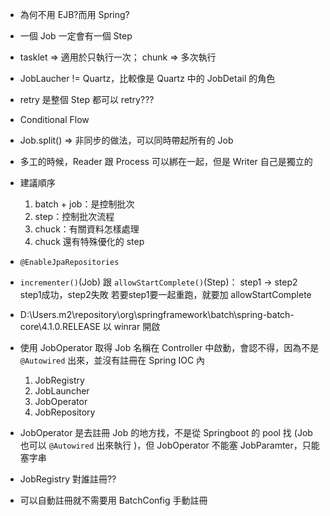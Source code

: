 * 為何不用 EJB?而用 Spring? 

* 一個 Job 一定會有一個 Step

* tasklet &rArr; 適用於只執行一次； chunk &rArr; 多次執行

* JobLaucher != Quartz，比較像是 Quartz 中的 JobDetail 的角色

* retry 是整個 Step 都可以 retry???

* Conditional Flow

* Job.split() &rArr; 非同步的做法，可以同時帶起所有的 Job

* 多工的時候，Reader 跟 Process 可以綁在一起，但是 Writer 自己是獨立的

* 建議順序
  1. batch + job：是控制批次
  2. step：控制批次流程
  3. chuck：有關資料怎樣處理
  4. chuck 還有特殊優化的 step

* `@EnableJpaRepositories`
* `incrementer()`(Job) 跟 `allowStartComplete()`(Step)：
  step1 -> step2
  step1成功，step2失敗
  若要step1要一起重跑，就要加 allowStartComplete

* D:\Users\.m2\repository\org\springframework\batch\spring-batch-core\4.1.0.RELEASE 以 winrar 開啟

* 使用 JobOperator 取得 Job 名稱在 Controller 中啟動，會認不得，因為不是 `@Autowired` 出來，並沒有註冊在 Spring IOC 內
  1. JobRegistry
  2. JobLauncher
  3. JobOperator
  4. JobRepository

* JobOperator 是去註冊 Job 的地方找，不是從 Springboot 的 pool 找 (Job 也可以 `@Autowired` 出來執行 )，但 JobOperator 不能塞 JobParamter，只能塞字串
* JobRegistry 對誰註冊??
* 可以自動註冊就不需要用 BatchConfig 手動註冊
